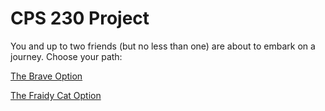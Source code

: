 # CPS 230 Project

You and up to two friends (but no less than one) are about to embark on a journey.  Choose your path:

[The Brave Option](project.md)

[The Fraidy Cat Option](project-pong.md)

